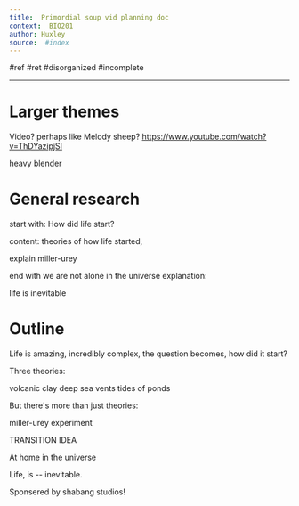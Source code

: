 ```yaml
---
title:  Primordial soup vid planning doc 
context:  BIO201
author: Huxley 
source:  #index
---
```


#ref #ret 
#disorganized #incomplete

---

# Larger themes

Video? perhaps like Melody sheep? https://www.youtube.com/watch?v=ThDYazipjSI

heavy blender






# General research 


start with: How did life start? 

content: theories of how life started,

explain miller-urey

end with we are not alone in the universe explanation:


life is inevitable 



# Outline 


Life is amazing, incredibly complex, the question becomes, 
how did it start? 


Three theories: 

volcanic clay 
deep sea vents 
tides of ponds 


But there's more than just theories: 

miller-urey experiment 


TRANSITION IDEA 

At home in the universe 


Life, is -- inevitable. 



Sponsered by shabang studios! 



































